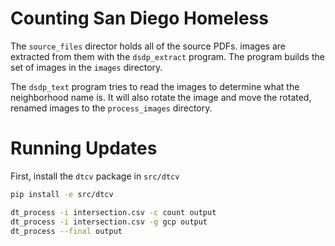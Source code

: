 # Counting San Diego Homeless


The ``source_files`` director holds all of the source PDFs. images are extracted from them with the ``dsdp_extract``
program. The program builds the set of images in the ``images`` directory.

The ``dsdp_text`` program tries to read the images to determine what the neighborhood name is. It will also rotate
the image and move the rotated, renamed images to the ``process_images`` directory.


# Running Updates

First, install the ``dtcv`` package in ``src/dtcv``

```bash
pip install -e src/dtcv
```


```bash
dt_process -i intersection.csv -c count output
dt_process -i intersection.csv -g gcp output
dt_process --final output
```
